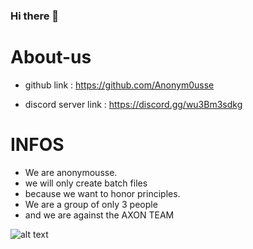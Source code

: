 ### Hi there 👋

# About-us

- github link : https://github.com/Anonym0usse

- discord server link : https://discord.gg/wu3Bm3sdkg

# INFOS

- We are anonymousse.
- we will only create batch files
- because we want to honor principles.
- We are a group of only 3 people 
- and we are against the AXON TEAM

 ![alt text](https://avatars.githubusercontent.com/u/114878396?s=100&u=dc940cfa1af7f2ffac91118efdd46f0e96c44477&v=4) 
